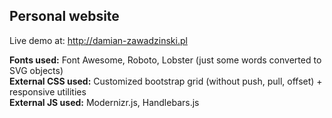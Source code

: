 ## Personal website ##

Live demo at: http://damian-zawadzinski.pl  

**Fonts used:** Font Awesome, Roboto, Lobster (just some words converted to SVG objects)  
**External CSS used:** Customized bootstrap grid (without push, pull, offset) + responsive utilities  
**External JS used:** Modernizr.js, Handlebars.js  

